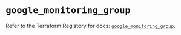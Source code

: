 # `google_monitoring_group`

Refer to the Terraform Registory for docs: [`google_monitoring_group`](https://registry.terraform.io/providers/hashicorp/google-beta/4.83.0/docs/resources/google_monitoring_group).
